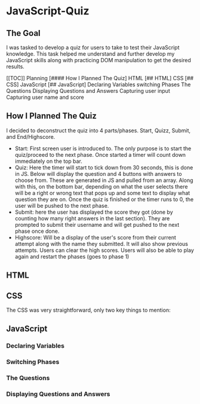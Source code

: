 # JavaScript-Quiz

## The Goal
I was tasked to develop a quiz for users to take to test their JavaScript knowledge. This task helped me understand and further develop my JavaScript skills along with practicing DOM manipulation to get the desired results.

[[TOC]]
Planning [#### How I Planned The Quiz]
HTML [## HTML]
CSS [## CSS]
JavaScript [## JavaScript]
  Declaring Variables
  switching Phases
  The Questions
  Displaying Questions and Answers
  Capturing user input
  Capturing user name and score


## How I Planned The Quiz
I decided to deconstruct the quiz into 4 parts/phases. Start, Quizz, Submit, and End/Highscore.
  - Start: First screen user is introduced to. The only purpose is to start the quiz/proceed to the next phase. Once started a timer will count down immediately on the top bar.
  - Quiz: Here the timer will start to tick down from 30 seconds, this is done in JS. Below will display the question and 4 buttons with answers to choose from. These are generated in JS and pulled from an array. Along with this, on the bottom bar, depending on what the user selects there will be a right or wrong text that pops up and some text to display what question they are on. Once the quiz is finished or the timer runs to 0, the user will be pushed to the next phase.
  - Submit: here the user has displayed the score they got (done by counting how many right answers in the last section). They are prompted to submit their username and will get pushed to the next phase once done.
  - Highscore: Will be a display of the user's score from their current attempt along with the name they submitted. It will also show previous attempts. Users can clear the high scores. Users will also be able to play again and restart the phases (goes to phase 1)


## HTML

## CSS
The CSS was very straightforward, only two key things to mention:



## JavaScript

### Declaring Variables

### Switching Phases

### The Questions

### Displaying Questions and Answers
